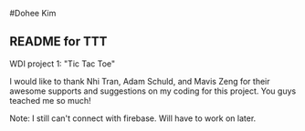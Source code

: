 #Dohee Kim
## README for TTT

WDI project 1: "Tic Tac Toe"

I would like to thank Nhi Tran, Adam Schuld, and Mavis Zeng for their awesome supports and suggestions on my coding for this project. You guys teached me so much! 


Note: I still can't connect with firebase. Will have to work on later.  




